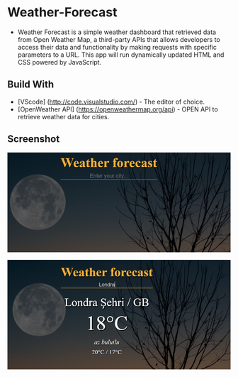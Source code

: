 # Weather-Forecast

* Weather Forecast is a simple weather dashboard that retrieved data from Open Weather Map, a third-party APIs that allows developers to access their data and functionality by making requests with specific parameters to a URL. This app will run dynamically updated HTML and CSS powered by JavaScript.


## Build With
* [VScode] (http://code.visualstudio.com/) - The editor of choice.
* [OpenWeather API] (https://openweathermap.org/api) - OPEN API to retrieve weather data for cities.

## Screenshot

![alt text](https://github.com/kemaloncell/Weather-Forecast/blob/main/img/Screenshot_1.png)


![alt text](https://github.com/kemaloncell/Weather-Forecast/blob/main/img/Screenshot_2.png)
